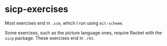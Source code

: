 # sicp-exercises

Most exercises end in `.scm`, which I run using `mit-scheme`.

Some exercises, such as the picture language ones,  require Racket with the
`sicp` package. These exercises end in `.rkt`.

